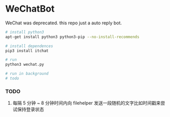 # WeChatBot

WeChat was deprecated. this repo just a auto reply bot.

```bash
# install python3
apt-get install python3 python3-pip --no-install-recommends

# install dependences
pip3 install itchat

# run
python3 wechat.py

# run in background
# todo
```

### TODO

1. 每隔 5 分钟 ~ 8 分钟时间内向 filehelper 发送一段随机的文字比如时间戳来尝试保持登录状态
